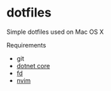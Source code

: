 # dotfiles
Simple dotfiles used on Mac OS X

Requirements
- git
- [dotnet core](https://dotnet.microsoft.com/en-us/download)
- [fd](https://github.com/sharkdp/fd)
- [nvim](https://neovim.io)

